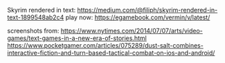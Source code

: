 Skyrim rendered in text: https://medium.com/@filiph/skyrim-rendered-in-text-1899548ab2c4
play now: https://egamebook.com/vermin/v/latest/

screenshots from:
https://www.nytimes.com/2014/07/07/arts/video-games/text-games-in-a-new-era-of-stories.html
https://www.pocketgamer.com/articles/075289/dust-salt-combines-interactive-fiction-and-turn-based-tactical-combat-on-ios-and-android/
